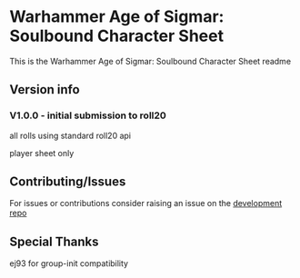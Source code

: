 # Warhammer Age of Sigmar: Soulbound Character Sheet
This is the Warhammer Age of Sigmar: Soulbound Character Sheet readme

## Version info
### V1.0.0 - initial submission to roll20

all rolls using standard roll20 api

player sheet only

## Contributing/Issues
For issues or contributions consider raising an issue on the [development repo](https://github.com/CloverFox/roll20-soulbound-sheet)

## Special Thanks
ej93 for group-init compatibility